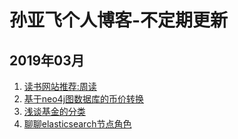 # 孙亚飞个人博客-不定期更新

## 2019年03月

1. [读书网站推荐:周读](2019/03/05/read_book_recommend.md)
2. [基于neo4j图数据库的币价转换](2019/03/05/currency_convert_use_neo4j.md)
3. [浅谈基金的分类](2019/03/06/fund_types.md)
3. [聊聊elasticsearch节点角色](2019/03/06/fund_types.md)